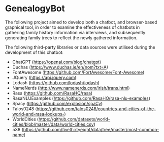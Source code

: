 # GenealogyBot
The following project aimed to develop both a chatbot, and browser-based graphical tool, in order to examine the effectiveness of chatbots in gathering family history information via interviews, and subsequently generating family trees to reflect the newly gathered information.

The following third-party libraries or data sources were utilised during the development of this chatbot:     
- ChatGPT (https://openai.com/blog/chatgpt)
- Duchas (https://www.duchas.ie/en/nom?txt=A)
- FontAwesome (https://github.com/FortAwesome/Font-Awesome)
- JQuery (https://api.jquery.com)
- Lodash (https://github.com/lodash/lodash)
- NameNerds (http://www.namenerds.com/irish/trans.html)
- Rasa (https://github.com/RasaHQ/rasa)
- RasaNLUExamples (https://github.com/RasaHQ/rasa-nlu-examples)
- Spacy (https://github.com/explosion/spaCy)
- Talos0248 (https://github.com/talos0248/countries-and-cities-of-the-world-and-rasa-lookups-)
- WorldCities (https://github.com/datasets/world-cities/blob/master/data/world-cities.csv)
- 538 (https://github.com/fivethirtyeight/data/tree/master/most-common-name)
